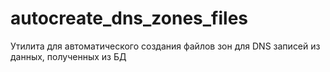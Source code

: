# autocreate_dns_zones_files
Утилита для автоматического создания файлов зон для DNS записей из данных, полученных из БД
